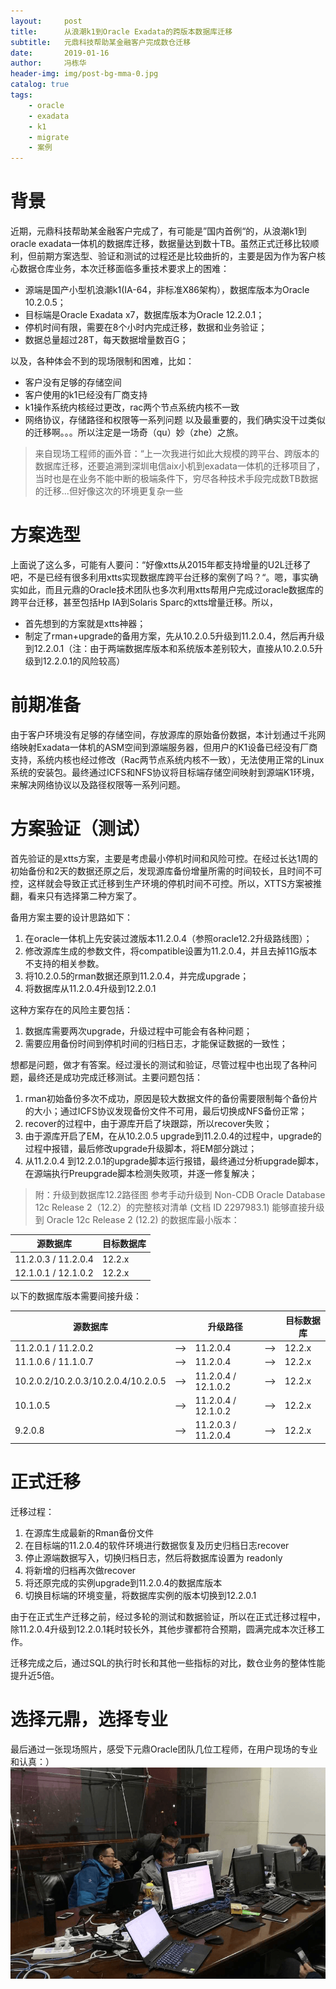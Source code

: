 ```yaml
---
layout:     post
title:      从浪潮k1到Oracle Exadata的跨版本数据库迁移
subtitle:   元鼎科技帮助某金融客户完成数仓迁移
date:       2019-01-16
author:     冯栋华
header-img: img/post-bg-mma-0.jpg
catalog: true
tags:
    - oracle
    - exadata
    - k1
    - migrate
    - 案例
---
```

# 背景
近期，元鼎科技帮助某金融客户完成了，有可能是”国内首例“的，从浪潮k1到oracle exadata一体机的数据库迁移，数据量达到数十TB。虽然正式迁移比较顺利，但前期方案选型、验证和测试的过程还是比较曲折的，主要是因为作为客户核心数据仓库业务，本次迁移面临多重技术要求上的困难：
* 源端是国产小型机浪潮k1(IA-64，非标准X86架构），数据库版本为Oracle 10.2.0.5；
* 目标端是Oracle Exadata x7，数据库版本为Oracle 12.2.0.1；
* 停机时间有限，需要在8个小时内完成迁移，数据和业务验证；
* 数据总量超过28T，每天数据增量数百G；

以及，各种体会不到的现场限制和困难，比如：
* 客户没有足够的存储空间
* 客户使用的k1已经没有厂商支持
* k1操作系统内核经过更改，rac两个节点系统内核不一致
* 网络协议，存储路径和权限等一系列问题
以及最重要的，我们确实没干过类似的迁移啊。。。所以注定是一场奇（qu）妙（zhe）之旅。

> 来自现场工程师的画外音：“上一次我进行如此大规模的跨平台、跨版本的数据库迁移，还要追溯到深圳电信aix小机到exadata一体机的迁移项目了，当时也是在业务不能中断的极端条件下，穷尽各种技术手段完成数TB数据的迁移...但好像这次的环境更复杂一些

# 方案选型
上面说了这么多，可能有人要问：“好像xtts从2015年都支持增量的U2L迁移了吧，不是已经有很多利用xtts实现数据库跨平台迁移的案例了吗？“。嗯，事实确实如此，而且元鼎的Oracle技术团队也多次利用xtts帮用户完成过oracle数据库的跨平台迁移，甚至包括Hp IA到Solaris Sparc的xtts增量迁移。所以，
* 首先想到的方案就是xtts神器；
* 制定了rman+upgrade的备用方案，先从10.2.0.5升级到11.2.0.4，然后再升级到12.2.0.1（注：由于两端数据库版本和系统版本差别较大，直接从10.2.0.5升级到12.2.0.1的风险较高）

# 前期准备
由于客户环境没有足够的存储空间，存放源库的原始备份数据，本计划通过千兆网络映射Exadata一体机的ASM空间到源端服务器，但用户的K1设备已经没有厂商支持，系统内核也经过修改（Rac两节点系统内核不一致），无法使用正常的Linux系统的安装包。最终通过ICFS和NFS协议将目标端存储空间映射到源端K1环境，来解决网络协议以及路径权限等一系列问题。

# 方案验证（测试）
首先验证的是xtts方案，主要是考虑最小停机时间和风险可控。在经过长达1周的初始备份和2天的数据还原之后，发现源库备份增量所需的时间较长，且时间不可控，这样就会导致正式迁移到生产环境的停机时间不可控。所以，XTTS方案被推翻，看来只有选择第二种方案了。

备用方案主要的设计思路如下：
1. 在oracle一体机上先安装过渡版本11.2.0.4（参照oracle12.2升级路线图）；
2. 修改源库生成的参数文件，将compatible设置为11.2.0.4，并且去掉11G版本不支持的相关参数。
3. 将10.2.0.5的rman数据还原到11.2.0.4，并完成upgrade；
4. 将数据库从11.2.0.4升级到12.2.0.1


这种方案存在的风险主要包括：
1. 数据库需要两次upgrade，升级过程中可能会有各种问题；
2. 需要应用备份时间到停机时间的归档日志，才能保证数据的一致性；

想都是问题，做才有答案。经过漫长的测试和验证，尽管过程中也出现了各种问题，最终还是成功完成迁移测试。主要问题包括：
1. rman初始备份多次不成功，原因是较大数据文件的备份需要限制每个备份片的大小；通过ICFS协议发现备份文件不可用，最后切换成NFS备份正常；
2. recover的过程中，由于源库开启了块跟踪，所以recover失败；
3. 由于源库开启了EM，在从10.2.0.5 upgrade到11.2.0.4的过程中，upgrade的过程中报错，最后修改upgrade升级脚本，将EM部分跳过；
4. 从11.2.0.4 到12.2.0.1的upgrade脚本运行报错，最终通过分析upgrade脚本，在源端执行Preupgrade脚本检测失败项，并逐一修复解决；

> 附：升级到数据库12.2路径图 
参考手动升级到 Non-CDB Oracle Database 12c Release 2（12.2）的完整核对清单 (文档 ID 2297983.1)
能够直接升级到 Oracle 12c Release 2 (12.2) 的数据库最小版本：

| 源数据库  |目标数据库|
| --- | --- |
| 11.2.0.3 / 11.2.0.4  | 12.2.x |
| 12.1.0.1 / 12.1.0.2 | 12.2.x |

以下的数据库版本需要间接升级：

|源数据库 | |升级路径 | | 目标数据库|
| --- | --- | --- | --- | --- |
|11.2.0.1 / 11.2.0.2|--> | 11.2.0.4| --> | 12.2.x|
|11.1.0.6 / 11.1.0.7|--> | 11.2.0.4| --> | 12.2.x|
|10.2.0.2/10.2.0.3/10.2.0.4/10.2.0.5|--> | 11.2.0.4 / 12.1.0.2| --> | 12.2.x|
|10.1.0.5|--> | 11.2.0.4 / 12.1.0.2| --> | 12.2.x|
|9.2.0.8|--> | 11.2.0.3 / 11.2.0.4| --> | 12.2.x|



# 正式迁移
迁移过程：
1. 在源库生成最新的Rman备份文件
2. 在目标端的11.2.0.4的软件环境进行数据恢复及历史归档日志recover
3. 停止源端数据写入，切换归档日志，然后将数据库设置为 readonly
4. 将新增的归档再次做recover
5. 将还原完成的实例upgrade到11.2.0.4的数据库版本
6. 切换目标端的环境变量，将数据库实例的版本切换到12.2.0.1

由于在正式生产迁移之前，经过多轮的测试和数据验证，所以在正式迁移过程中，除11.2.0.4升级到12.2.0.1耗时较长外，其他步骤都符合预期，圆满完成本次迁移工作。

迁移完成之后，通过SQL的执行时长和其他一些指标的对比，数仓业务的整体性能提升近5倍。

# 选择元鼎，选择专业
最后通过一张现场照片，感受下元鼎Oracle团队几位工程师，在用户现场的专业和认真：）
![img-2019-01-17-am1.15.35](/img/img-2019-01-17-am1.15.35.png)